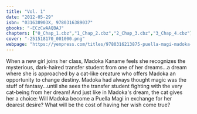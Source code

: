 ```yaml
---
title: "Vol. 1"
date: "2012-05-29"
isbn: "031638903X, 9780316389037"
gbooks: "-ECzCwAAQBAJ"
chapters: ["0_Chap_1.cbz","1_Chap_2.cbz","2_Chap_3.cbz","3_Chap_4.cbz"]
cover: "-251518170_001000.png"
webpage: "https://yenpress.com/titles/9780316213875-puella-magi-madoka-magica-vol-1"
---
```


When a new girl joins her class, Madoka Kaname feels she recognizes the mysterious, dark-haired transfer student from one of her dreams...a dream where she is approached by a cat-like creature who offers Madoka an opportunity to change destiny. Madoka had always thought magic was the stuff of fantasy...until she sees the transfer student fighting with the very cat-being from her dream! And just like in Madoka's dream, the cat gives her a choice: Will Madoka become a Puella Magi in exchange for her dearest desire? What will be the cost of having her wish come true?
